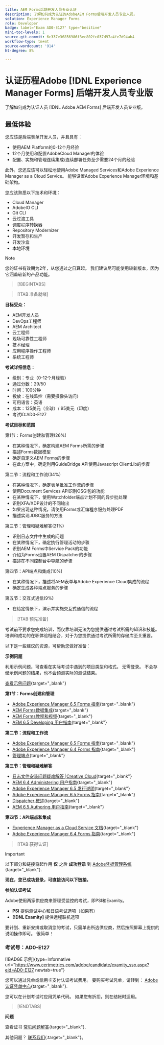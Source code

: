 ```yaml
---
title: AEM Forms后端开发人员专业认证
description: 了解如何成为认证的AdobeAEM Forms后端开发人员专业人员。
solution: Experience Manager Forms
role: Developer
badge: label="Exam AD0-E127" type="besitive"
mini-toc-levels: 1
source-git-commit: 6c337e36856986f3ec802fc037d97a4fe7d94ab4
workflow-type: tm+mt
source-wordcount: '914'
ht-degree: 8%

---
```


# 认证历程Adobe [!DNL Experience Manager Forms] 后端开发人员专业版

了解如何成为认证人员 [!DNL Adobe AEM Forms] 后端开发人员专业版。

## 最低体验

您应该是后端表单开发人员，并且具有：

* 使用AEM Platform的0-12个月经验
* 12个月使用和配置AdobeCloud Manager的体验
* 配置、实施和管理连续集成/连续部署任务至少需要24个月的经验

此外，您还应该可以轻松地使用Adobe Managed Services和Adobe Experience Manager as a Cloud Service。 能够设置Adobe Experience Manager环境和基础架构。

您应该熟悉以下技术和环境：

* Cloud Manager
* AdobeIO CLI
* Git CLI
* 云过渡工具
* 调度程序转换器
* Repository Modernizer
* 开发暂存和生产
* 开发沙盒
* 本地环境

>[!NOTE]
>
>您的证书有效期为2年，从您通过之日算起。 我们建议尽可能使用较新版本，因为它涵盖较新的产品功能。

>[!BEGINTABS]

>[!TAB 准备就绪]

**目标受众：**

* AEM开发人员
* DevOps工程师
* AEM Architect
* 云工程师
* 现场可靠性工程师
* 技术经理
* 应用程序操作工程师
* 系统工程师

**考试详细信息：**

* 级别：专业（0-12个月经验）
* 通过分数：29/50
* 时间：100分钟
* 投放：在线监控（需要摄像头访问）
* 可用语言：英语
* 成本：125美元（全球）/ 95美元（印度）
* 考试ID:AD0-E127

**考试目标和范围**

第1节：Forms创建和管理(26%)

* 在某种情况下，确定构建AEM Forms所需的步骤
* 描述Forms数据模型
* 确定自定义AEM Forms的步骤
* 在此方案中，确定利用GuideBridge API使用Javascript ClientLib的步骤

第二节：流程和工作流(34%)

* 在某种情况下，确定表单批准工作流的步骤
* 使用Document Services API识别OSGi包的功能
* 在某种情况下，使用Watchfolder端点计划不同的异步批处理
* 识别XFA/XDP设计的不同输出
* 如果出现这种情况，请使用Forms或汇编程序服务处理PDF
* 描述实现JDBC服务的方法

第三节：管理和疑难解答(21%)

* 识别日志文件中生成的问题
* 在某种情况下，确定执行管理活动的步骤
* 识别AEM Forms中Service Pack的功能
* 介绍为Forms设置AEM Dispatcher的步骤
* 描述在不同控制台中导航的步骤

第四节：API端点和集成(10%)

* 在某种情况下，描述将AEM表单与Adobe Experience Cloud集成的流程
* 确定生成各种端点服务的步骤

第五节：交互式通信(9%)

* 在给定情景下，演示并实施交互式通信的流程

>[!TAB 预先准备]

考试前不要求您完成培训，而仅靠培训无法为您提供通过考试所需的知识和技能。 培训和成功的在职体验相结合，对于为您提供通过考试所需的存储库至关重要。

以下是一些建议的资源，可帮助您做好准备：

**示例问题**

利用示例问题，可查看在实际考试中遇到的项目类型和格式。 无需登录。 不会存储示例问题的结果，也不会预测实际的测试结果。

[查看示例问题](https://scorpion.caveon.com/launchpad/ad0-e127-adobe-experience-manager-backend-forms-developer-professional-copy-7s2acv){target="_blank"}

**第1节：Forms创建和管理**

* [Adobe Experience Manager 6.5 Forms 指南](https://experienceleague.adobe.com/docs/experience-manager-65/forms/home.html?lang=en){target="_blank"}
* [AEM Forms数据集成](https://experienceleague.adobe.com/docs/experience-manager-65/forms/form-data-model/data-integration.html?lang=en#data-integration-overview){target="_blank"}
* [AEM Forms教程和视频](https://experienceleague.adobe.com/docs/experience-manager-learn/forms/overview.html?lang=en){target="_blank"}
* [AEM 6.5 Developing 用户指南](https://experienceleague.adobe.com/docs/experience-manager-65/developing/home.html?lang=en){target="_blank"}

**第二节：流程和工作流**

* [Adobe Experience Manager 6.5 Forms 指南](https://experienceleague.adobe.com/docs/experience-manager-65/forms/home.html?lang=en){target="_blank"}
* [Adobe Experience Manager 6.4 Forms 指南](https://experienceleague.adobe.com/docs/experience-manager-64/forms/home.html?lang=en){target="_blank"}
* [管理端点](https://help.adobe.com/en_US/AEMForms/6.1/AdminHelp/WS92d06802c76abadb-5145d5d12905ce07e7-7ff6.2.html#WS92d06802c76abadb1c01fa7512905cdf2c9-7fd9.2){target="_blank"}

**第三节：管理和疑难解答**

* [日志文件安装问题疑难解答 |Creative Cloud](https://helpx.adobe.com/creative-cloud/kb/troubleshoot-install-logs-cc.html){target="_blank"}
* [AEM 6.4 Administering 用户指南](https://experienceleague.adobe.com/docs/experience-manager-64/administering/home.html?lang=en){target="_blank"}
* [Adobe Experience Manager 6.5 发行说明](https://experienceleague.adobe.com/docs/experience-manager-65/release-notes/home.html?lang=en){target="_blank"}
* [Adobe Experience Manager 6.5 Forms 指南](https://experienceleague.adobe.com/docs/experience-manager-65/forms/home.html?lang=en){target="_blank"}
* [Dispatcher 概述](https://experienceleague.adobe.com/docs/experience-manager-dispatcher/using/dispatcher.html?lang=en){target="_blank"}
* [AEM 6.5 Authoring 用户指南](https://experienceleague.adobe.com/docs/experience-manager-65/authoring/home.html?lang=en){target="_blank"}

**第四节：API端点和集成**

* [Experience Manager as a Cloud Service 文档](https://experienceleague.adobe.com/docs/experience-manager-cloud-service/content/home.html?lang=zh-Hans){target="_blank"}
* [Adobe Experience Manager 6.4 Forms 指南](https://experienceleague.adobe.com/docs/experience-manager-64/forms/home.html?lang=en){target="_blank"}

>[!TAB 获得认证]

>[!IMPORTANT]
>
>以下部分和链接将起作用 **仅**  之后 **成功登录** 到 [Adobe凭据管理系统](http://www.certmetrics.com/adobe){target="_blank"}.

**现在，您已成功登录，可直接访问以下链接。**

**参加认证考试**

Adobe使用两家供应商来管理受监控的考试，即PSI和Examity。

* **PSI** 提供测试中心和日语考试选项（如果有）
* **[!DNL Examity]** 提供远程联机选项

要计划、重新安排或取消您的考试，只需单击所选供应商，然后按照屏幕上提供的说明操作即可。 很简单！

### 考试号：AD0-E127

[!BADGE 示例]{type=Informative url="https://www.certmetrics.com/adobe/candidate/examity_sso.aspx?eid=AD0-E127 newtab=true"}

您可以通过凭单或信用卡支付认证考试费用。 要购买考试凭单，请转到： [Adobe认证凭单中心](https://market.xvoucher.com/adobe/global){target="_blank"}.

您可以在计划考试时应用凭单代码。 如果您有折扣，则在结帐时适用。

>[!ENDTABS]

**问题**

查看证书 [常见问题解答](https://experienceleague.adobe.com/docs/certification/certification/faq.html?lang=en){target="_blank"}.

其他问题？ [联系我们](mailto:certif@adobe.com){:target=&quot;_blank&quot;}。
